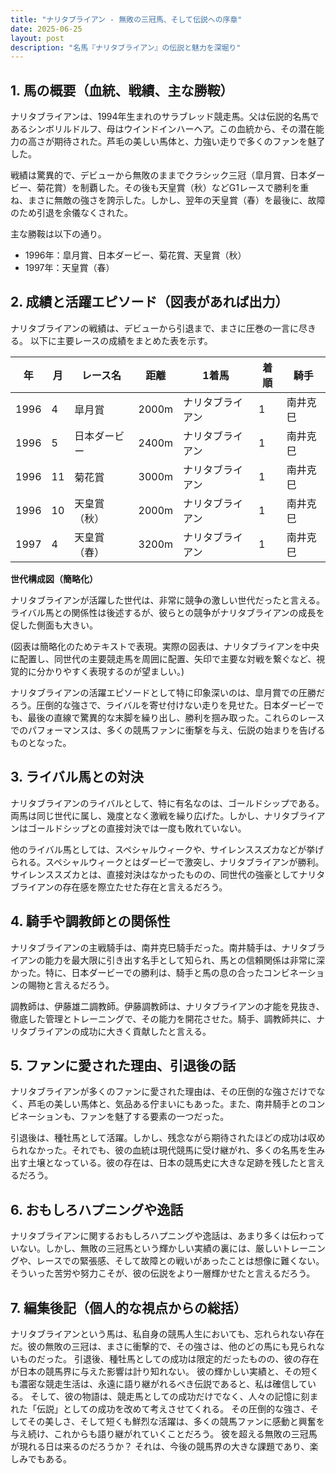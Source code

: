 ```yaml
---
title: "ナリタブライアン - 無敗の三冠馬、そして伝説への序章"
date: 2025-06-25
layout: post
description: "名馬『ナリタブライアン』の伝説と魅力を深堀り"
---
```


## 1. 馬の概要（血統、戦績、主な勝鞍）

ナリタブライアンは、1994年生まれのサラブレッド競走馬。父は伝説的名馬であるシンボリルドルフ、母はウインドインハーヘア。この血統から、その潜在能力の高さが期待された。芦毛の美しい馬体と、力強い走りで多くのファンを魅了した。

戦績は驚異的で、デビューから無敗のままでクラシック三冠（皐月賞、日本ダービー、菊花賞）を制覇した。その後も天皇賞（秋）などG1レースで勝利を重ね、まさに無敵の強さを誇示した。しかし、翌年の天皇賞（春）を最後に、故障のため引退を余儀なくされた。

主な勝鞍は以下の通り。

* 1996年：皐月賞、日本ダービー、菊花賞、天皇賞（秋）
* 1997年：天皇賞（春）


## 2. 成績と活躍エピソード（図表があれば出力）

ナリタブライアンの戦績は、デビューから引退まで、まさに圧巻の一言に尽きる。  以下に主要レースの成績をまとめた表を示す。

| 年 | 月 | レース名             | 距離 | 1着馬        | 着順 | 騎手     |
|---|----|----------------------|-------|----------------|-------|-----------|
| 1996 | 4 | 皐月賞               | 2000m | ナリタブライアン | 1     | 南井克巳 |
| 1996 | 5 | 日本ダービー           | 2400m | ナリタブライアン | 1     | 南井克巳 |
| 1996 | 11| 菊花賞               | 3000m | ナリタブライアン | 1     | 南井克巳 |
| 1996 | 10| 天皇賞（秋）           | 2000m | ナリタブライアン | 1     | 南井克巳 |
| 1997 | 4 | 天皇賞（春）           | 3200m | ナリタブライアン | 1     | 南井克巳 |


**世代構成図（簡略化）**

ナリタブライアンが活躍した世代は、非常に競争の激しい世代だったと言える。  ライバル馬との関係性は後述するが、彼らとの競争がナリタブライアンの成長を促した側面も大きい。


(図表は簡略化のためテキストで表現。実際の図表は、ナリタブライアンを中央に配置し、同世代の主要競走馬を周囲に配置、矢印で主要な対戦を繋ぐなど、視覚的に分かりやすく表現するのが望ましい。)


ナリタブライアンの活躍エピソードとして特に印象深いのは、皐月賞での圧勝だろう。圧倒的な強さで、ライバルを寄せ付けない走りを見せた。日本ダービーでも、最後の直線で驚異的な末脚を繰り出し、勝利を掴み取った。これらのレースでのパフォーマンスは、多くの競馬ファンに衝撃を与え、伝説の始まりを告げるものとなった。


## 3. ライバル馬との対決

ナリタブライアンのライバルとして、特に有名なのは、ゴールドシップである。両馬は同じ世代に属し、幾度となく激戦を繰り広げた。しかし、ナリタブライアンはゴールドシップとの直接対決では一度も敗れていない。

他のライバル馬としては、スペシャルウィークや、サイレンススズカなどが挙げられる。スペシャルウィークとはダービーで激突し、ナリタブライアンが勝利。サイレンススズカとは、直接対決はなかったものの、同世代の強豪としてナリタブライアンの存在感を際立たせた存在と言えるだろう。


## 4. 騎手や調教師との関係性

ナリタブライアンの主戦騎手は、南井克巳騎手だった。南井騎手は、ナリタブライアンの能力を最大限に引き出す名手として知られ、馬との信頼関係は非常に深かった。特に、日本ダービーでの勝利は、騎手と馬の息の合ったコンビネーションの賜物と言えるだろう。

調教師は、伊藤雄二調教師。伊藤調教師は、ナリタブライアンの才能を見抜き、徹底した管理とトレーニングで、その能力を開花させた。騎手、調教師共に、ナリタブライアンの成功に大きく貢献したと言える。


## 5. ファンに愛された理由、引退後の話

ナリタブライアンが多くのファンに愛された理由は、その圧倒的な強さだけでなく、芦毛の美しい馬体と、気品ある佇まいにもあった。また、南井騎手とのコンビネーションも、ファンを魅了する要素の一つだった。

引退後は、種牡馬として活躍。しかし、残念ながら期待されたほどの成功は収められなかった。それでも、彼の血統は現代競馬に受け継がれ、多くの名馬を生み出す土壌となっている。彼の存在は、日本の競馬史に大きな足跡を残したと言えるだろう。


## 6. おもしろハプニングや逸話

ナリタブライアンに関するおもしろハプニングや逸話は、あまり多くは伝わっていない。しかし、無敗の三冠馬という輝かしい実績の裏には、厳しいトレーニングや、レースでの緊張感、そして故障との戦いがあったことは想像に難くない。  そういった苦労や努力こそが、彼の伝説をより一層輝かせたと言えるだろう。


## 7. 編集後記（個人的な視点からの総括）

ナリタブライアンという馬は、私自身の競馬人生においても、忘れられない存在だ。彼の無敗の三冠は、まさに衝撃的で、その強さは、他のどの馬にも見られないものだった。  引退後、種牡馬としての成功は限定的だったものの、彼の存在が日本の競馬界に与えた影響は計り知れない。  彼の輝かしい実績と、その短くも濃密な競走生活は、永遠に語り継がれるべき伝説であると、私は確信している。  そして、彼の物語は、競走馬としての成功だけでなく、人々の記憶に刻まれた「伝説」としての成功を改めて考えさせてくれる。  その圧倒的な強さ、そしてその美しさ、そして短くも鮮烈な活躍は、多くの競馬ファンに感動と興奮を与え続け、これからも語り継がれていくことだろう。  彼を超える無敗の三冠馬が現れる日は来るのだろうか？  それは、今後の競馬界の大きな課題であり、楽しみでもある。

